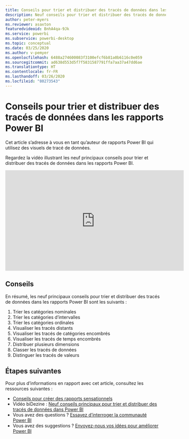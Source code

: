 ```yaml
---
title: Conseils pour trier et distribuer des tracés de données dans les rapports Power BI
description: Neuf conseils pour trier et distribuer des tracés de données dans les visuels de rapports Power BI, dans Power BI Desktop ou dans le service Power BI.
author: peter-myers
ms.reviewer: asaxton
featuredvideoid: BnhA4qa-9Jk
ms.service: powerbi
ms.subservice: powerbi-desktop
ms.topic: conceptual
ms.date: 03/25/2020
ms.author: v-pemyer
ms.openlocfilehash: 6488a274600083f3100efcf6b81a0b6116c0e059
ms.sourcegitcommit: ad638d553d5f7f5831587791ffa7aa37a47dd6ae
ms.translationtype: HT
ms.contentlocale: fr-FR
ms.lasthandoff: 03/26/2020
ms.locfileid: "80273543"
---
```

# <a name="tips-to-sort-and-distribute-data-plots-in-power-bi-reports"></a>Conseils pour trier et distribuer des tracés de données dans les rapports Power BI

Cet article s’adresse à vous en tant qu’auteur de rapports Power BI qui utilisez des visuels de tracé de données.

Regardez la vidéo illustrant les neuf principaux conseils pour trier et distribuer des tracés de données dans les rapports Power BI.

<iframe width="560" height="315" src="https://www.youtube.com/embed/BnhA4qa-9Jk" frameborder="0" allowfullscreen></iframe>

## <a name="tips"></a>Conseils

En résumé, les neuf principaux conseils pour trier et distribuer des tracés de données dans les rapports Power BI sont les suivants :

1. Trier les catégories nominales
1. Trier les catégories d’intervalles
1. Trier les catégories ordinales
1. Visualiser les tracés distants
1. Visualiser les tracés de catégories encombrés
1. Visualiser les tracés de temps encombrés
1. Distribuer plusieurs dimensions
1. Classer les tracés de données
1. Distinguer les tracés de valeurs

## <a name="next-steps"></a>Étapes suivantes

Pour plus d’informations en rapport avec cet article, consultez les ressources suivantes :

- [Conseils pour créer des rapports sensationnels](../power-bi-reports-tips-and-tricks-for-creating.md)
- Vidéo biDezine : [Neuf conseils principaux pour trier et distribuer des tracés de données dans Power BI](https://www.youtube.com/watch?v=BnhA4qa-9Jk)
- Vous avez des questions ? [Essayez d’interroger la communauté Power BI](https://community.powerbi.com/)
- Vous avez des suggestions ? [Envoyez-nous vos idées pour améliorer Power BI](https://ideas.powerbi.com/)
